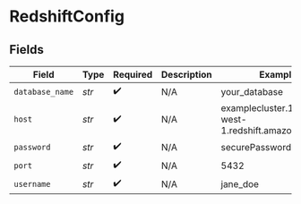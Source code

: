 # RedshiftConfig


## Fields

| Field                                                 | Type                                                  | Required                                              | Description                                           | Example                                               |
| ----------------------------------------------------- | ----------------------------------------------------- | ----------------------------------------------------- | ----------------------------------------------------- | ----------------------------------------------------- |
| `database_name`                                       | *str*                                                 | :heavy_check_mark:                                    | N/A                                                   | your_database                                         |
| `host`                                                | *str*                                                 | :heavy_check_mark:                                    | N/A                                                   | examplecluster.12345.us-west-1.redshift.amazonaws.com |
| `password`                                            | *str*                                                 | :heavy_check_mark:                                    | N/A                                                   | securePassword123                                     |
| `port`                                                | *str*                                                 | :heavy_check_mark:                                    | N/A                                                   | 5432                                                  |
| `username`                                            | *str*                                                 | :heavy_check_mark:                                    | N/A                                                   | jane_doe                                              |